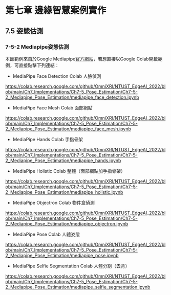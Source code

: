 #  第七章 邊緣智慧案例實作

## 7.5 姿態估測

### 7-5-2 Mediapipe姿態估測

本節範例來自於Google Mediapipe[官方網站](https://google.github.io/mediapipe/getting_started/python.html#mediapipe-on-google-colab)，若想直接以Google Colab開啟範例，可直接點擊下列連結：

* MediaPipe Face Detection Colab 人臉偵測

https://colab.research.google.com/github/OmniXRI/NTUST_EdgeAI_2022/blob/main/Ch7_Implementations/Ch7-5_Pose_Estimation/Ch7-5-2_Mediapipe_Pose_Estimation/mediapipe_face_detection.ipynb

* MediaPipe Face Mesh Colab 面部網點

https://colab.research.google.com/github/OmniXRI/NTUST_EdgeAI_2022/blob/main/Ch7_Implementations/Ch7-5_Pose_Estimation/Ch7-5-2_Mediapipe_Pose_Estimation/mediapipe_face_mesh.ipynb

* MediaPipe Hands Colab 手指骨架

https://colab.research.google.com/github/OmniXRI/NTUST_EdgeAI_2022/blob/main/Ch7_Implementations/Ch7-5_Pose_Estimation/Ch7-5-2_Mediapipe_Pose_Estimation/mediapipe_hands.ipynb

* MediaPipe Holistic Colab 整體（面部網點加手指骨架）

https://colab.research.google.com/github/OmniXRI/NTUST_EdgeAI_2022/blob/main/Ch7_Implementations/Ch7-5_Pose_Estimation/Ch7-5-2_Mediapipe_Pose_Estimation/mediapipe_holistic.ipynb

* MediaPipe Objectron Colab 物件盒偵測

https://colab.research.google.com/github/OmniXRI/NTUST_EdgeAI_2022/blob/main/Ch7_Implementations/Ch7-5_Pose_Estimation/Ch7-5-2_Mediapipe_Pose_Estimation/mediapipe_objectron.ipynb

* MediaPipe Pose Colab 人體姿態

https://colab.research.google.com/github/OmniXRI/NTUST_EdgeAI_2022/blob/main/Ch7_Implementations/Ch7-5_Pose_Estimation/Ch7-5-2_Mediapipe_Pose_Estimation/mediapipe_pose.ipynb

* MediaPipe Selfie Segmentation Colab 人體分割（去背）

https://colab.research.google.com/github/OmniXRI/NTUST_EdgeAI_2022/blob/main/Ch7_Implementations/Ch7-5_Pose_Estimation/Ch7-5-2_Mediapipe_Pose_Estimation/mediapipe_selfie_segmentation.ipynb